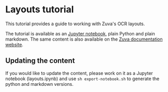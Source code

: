 # Layouts tutorial

This tutorial provides a guide to working with Zuva's OCR layouts.

The tutorial is available as an [Jupyter notebook](https://jupyter.org/install), plain Python and plain markdown. The same
content is also available on the [Zuva documentation website](https://zuva.ai/documentation/tutorials/using-layouts/).

## Updating the content

If you would like to update the content, please work on it as a Jupyter notebook (layouts.ipynb) and use `sh export-notebook.sh` to
generate the python and markdown versions.
